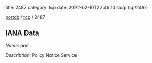 title: 2487
category: tcp
date: 2022-02-10T22:46:10
slug: tcp/2487

[portdb](/) / [tcp](/category/tcp.html) / 2487


## IANA Data

_Name:_ pns

_Description:_ Policy Notice Service


